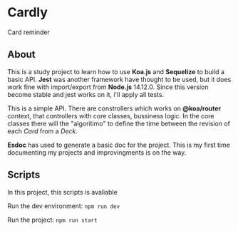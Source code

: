 # Cardly
Card reminder 

## About
This is a study project to learn how to use **Koa.js** and **Sequelize** to build a basic API. **Jest** was another framework have thought to be used, but it does work fine with import/export from **Node.js** 14.12.0. Since this version become stable and jest works on it, i'll apply all tests.

This is a simple API. There are constrollers which works on **@koa/router** context, that controllers with core classes, bussiness logic. In the core classes there will the "algorítimo" to define the time between the revision of each *Card* from a *Deck*.

**Esdoc** has used to generate a basic doc for the project. This is my first time documenting my projects and improvingments is on the way.
## Scripts
In this project, this scripts is avaliable

Run the dev environment:
`npm run dev`

Run the project:
`npm run start`